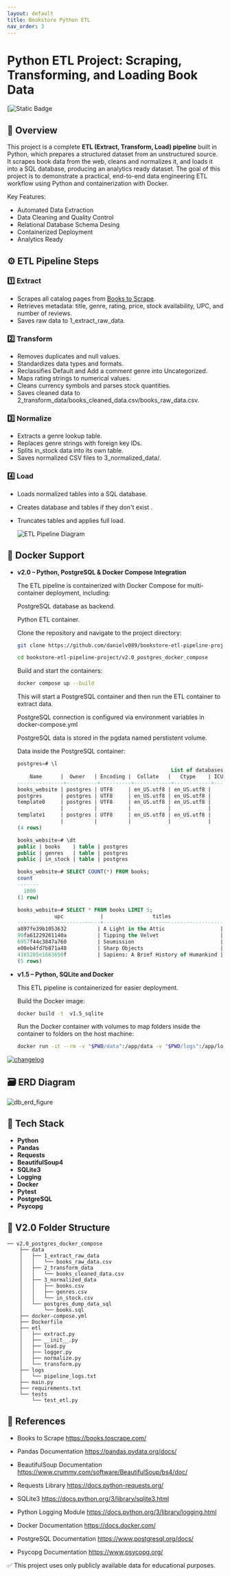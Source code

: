 ```yaml
---
layout: default
title: Bookstore Python ETL 
nav_order: 3
---
```


# Python ETL Project: Scraping, Transforming, and Loading Book Data

[![Static Badge](https://github.com/danielv089/bookstore-etl-pipeline-project)

## 📌 Overview
This project is a complete **ETL (Extract, Transform, Load) pipeline** built in Python, which prepares a structured dataset from an unstructured source.  
It scrapes book data from the web, cleans and normalizes it, and loads it into a SQL database, producing an analytics ready dataset.
The goal of this project is to demonstrate a practical, end-to-end data engineering ETL workflow using Python and containerization with Docker.

Key Features:
- Automated Data Extraction 
- Data Cleaning and Quality Control
- Relational Database Schema Desing
- Containerized Deployment
- Analytics Ready

## ⚙️ ETL Pipeline Steps

### 1️⃣ Extract
- Scrapes all catalog pages from [Books to Scrape](https://books.toscrape.com/).
- Retrieves metadata: title, genre, rating, price, stock availability, UPC, and number of reviews.
- Saves raw data to 1_extract_raw_data.

### 2️⃣ Transform
- Removes duplicates and null values.
- Standardizes data types and formats.
- Reclassifies Default and Add a comment genre into Uncategorized.
- Maps rating strings to numerical values.
- Cleans currency symbols and parses stock quantities.
- Saves cleaned data to 2_transform_data/books_cleaned_data.csv/books_raw_data.csv.

### 3️⃣ Normalize
- Extracts a genre lookup table.
- Replaces genre strings with foreign key IDs.
- Splits in_stock data into its own table.
- Saves normalized CSV files to 3_normalized_data/.

### 4️⃣ Load
- Loads normalized tables into a SQL database.
- Creates database and tables if they don't exist .
- Truncates tables and applies full load.

  ![ETL Pipeline Diagram](/de_projects/assets/bookstore-etl-pipeline/etl_project.jpg)

## 🐳 Docker Support

- **v2.0 – Python, PostgreSQL  & Docker Compose Integration**
   
    The ETL pipeline is containerized with Docker Compose for multi-container deployment, including:

    PostgreSQL database as backend.

    Python ETL container.
    
    Clone the repository and navigate to the project directory:
    ```bash
    git clone https://github.com/danielv089/bookstore-etl-pipeline-project.git

    cd bookstore-etl-pipeline-project/v2.0_postgres_docker_compose
    ```
    Build and start the containers:
    ```bash
    docker compose up --build
    ```
    This will start a PostgreSQL container and then run the ETL container to extract data.

    PostgreSQL connection is configured via environment variables in docker-compose.yml

    PostgreSQL data is stored in the pgdata named perstistent volume.

    Data inside the PostgreSQL container:

    ```sql
    postgres=# \l
                                                      List of databases
        Name      |  Owner   | Encoding |  Collate   |   Ctype    | ICU Locale | Locale Provider |   Access privileges   
    ---------------+----------+----------+------------+------------+------------+-----------------+-----------------------
    books_website | postgres | UTF8     | en_US.utf8 | en_US.utf8 |            | libc            | 
    postgres      | postgres | UTF8     | en_US.utf8 | en_US.utf8 |            | libc            | 
    template0     | postgres | UTF8     | en_US.utf8 | en_US.utf8 |            | libc            | =c/postgres          +
                  |          |          |            |            |            |                 | postgres=CTc/postgres
    template1     | postgres | UTF8     | en_US.utf8 | en_US.utf8 |            | libc            | =c/postgres          +
                  |          |          |            |            |            |                 | postgres=CTc/postgres
    (4 rows)

    books_website=# \dt
    public | books    | table | postgres
    public | genres   | table | postgres
    public | in_stock | table | postgres

    books_website=# SELECT COUNT(*) FROM books;
    count 
    -------
      1000
    (1 row)

    books_website=# SELECT * FROM books LIMIT 5;
                upc            |                titles                 | genre_id | ratings | product_type | price_excl_tax_gbp | price_incl_tax_gbp | tax  | num_reviews 
    ---------------------------+---------------------------------------+----------+---------+--------------+--------------------+--------------------+------+-------------
    a897fe39b1053632          | A Light in the Attic                  |       32 |       3 | Books        |              51.77 |              51.77 | 0.00 |           0
    90fa61229261140a          | Tipping the Velvet                    |       20 |       1 | Books        |              53.74 |              53.74 | 0.00 |           0
    6957f44c3847a760          | Soumission                            |       16 |       1 | Books        |              50.10 |              50.10 | 0.00 |           0
    e00eb4fd7b871a48          | Sharp Objects                         |       25 |       4 | Books        |              47.82 |              47.82 | 0.00 |           0
    4165285e1663650f          | Sapiens: A Brief History of Humankind |       21 |       5 | Books        |              54.23 |              54.23 | 0.00 |           0
    (5 rows)

    ```

- **v1.5 – Python, SQLite and Docker**
  
    This ETL pipeline is containerized for easier deployment.

    Build the Docker image:

    ```bash
    docker build -t  v1.5_sqlite
    ```
    Run the Docker container with volumes to map folders inside the container to folders on the host machine:

    ```bash
    docker run -it --rm -v "$PWD/data":/app/data -v "$PWD/logs":/app/logs v1.5_sqlite
     ```

[![changelog](https://img.shields.io/badge/changelog-blue?style=for-the-badge)
](CHANGELOG.md)

## 🗃️ ERD Diagram

![db_erd_figure](/de_projects/assets/bookstore-etl-pipeline/books_erd.jpg)

## 🧰 Tech Stack
- **Python**
- **Pandas** 
- **Requests**
- **BeautifulSoup4**
- **SQLite3** 
- **Logging**
- **Docker**
- **Pytest**
- **PostgreSQL**
- **Psycopg**

## 📁 V2.0 Folder Structure
``` 
── v2.0_postgres_docker_compose
    ├── data
    │   ├── 1_extract_raw_data
    │   │   └── books_raw_data.csv
    │   ├── 2_transform_data
    │   │   └── books_cleaned_data.csv
    │   ├── 3_normalized_data
    │   │   ├── books.csv
    │   │   ├── genres.csv
    │   │   └── in_stock.csv
    │   └── postgres_dump_data_sql
    │       └── books.sql
    ├── docker-compose.yml
    ├── Dockerfile
    ├── etl
    │   ├── extract.py
    │   ├── __init__.py
    │   ├── load.py
    │   ├── logger.py
    │   ├── normalize.py
    │   └── transform.py
    ├── logs
    │   └── pipeline_logs.txt
    ├── main.py
    ├── requirements.txt
    └── tests
        └── test_etl.py
``` 

## 🔗 References

- Books to Scrape
https://books.toscrape.com/

- Pandas Documentation
https://pandas.pydata.org/docs/

- BeautifulSoup Documentation
https://www.crummy.com/software/BeautifulSoup/bs4/doc/

- Requests Library
https://docs.python-requests.org/

- SQLite3
https://docs.python.org/3/library/sqlite3.html

- Python Logging Module
https://docs.python.org/3/library/logging.html

- Docker Documentation
https://docs.docker.com/

- PostgreSQL Documentation
https://www.postgresql.org/docs/

- Psycopg Documentation
https://www.psycopg.org/

✅ This project uses only publicly available data for educational purposes.
